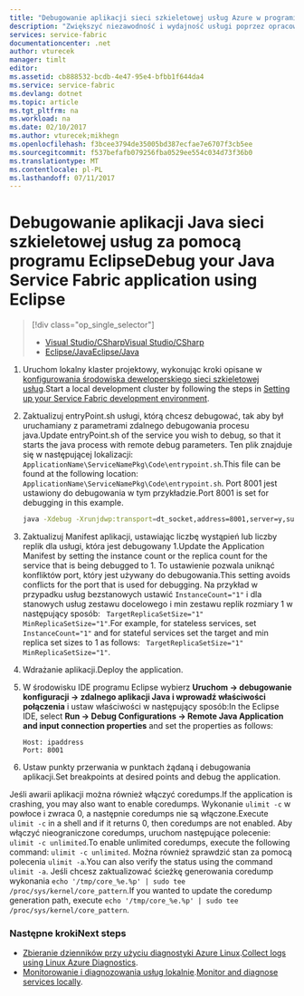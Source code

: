 ```yaml
---
title: "Debugowanie aplikacji sieci szkieletowej usług Azure w programie Eclipse | Dokumentacja firmy Microsoft"
description: "Zwiększyć niezawodność i wydajność usługi poprzez opracowywania i debugowania ich w środowisku Eclipse na lokalny klaster projektowy."
services: service-fabric
documentationcenter: .net
author: vturecek
manager: timlt
editor: 
ms.assetid: cb888532-bcdb-4e47-95e4-bfbb1f644da4
ms.service: service-fabric
ms.devlang: dotnet
ms.topic: article
ms.tgt_pltfrm: na
ms.workload: na
ms.date: 02/10/2017
ms.author: vturecek;mikhegn
ms.openlocfilehash: f3bcee3794de35005bd387ecfae7e6707f3cb5ee
ms.sourcegitcommit: f537befafb079256fba0529ee554c034d73f36b0
ms.translationtype: MT
ms.contentlocale: pl-PL
ms.lasthandoff: 07/11/2017
---
```

# <a name="debug-your-java-service-fabric-application-using-eclipse"></a><span data-ttu-id="e50db-103">Debugowanie aplikacji Java sieci szkieletowej usług za pomocą programu Eclipse</span><span class="sxs-lookup"><span data-stu-id="e50db-103">Debug your Java Service Fabric application using Eclipse</span></span>
> [!div class="op_single_selector"]
> * [<span data-ttu-id="e50db-104">Visual Studio/CSharp</span><span class="sxs-lookup"><span data-stu-id="e50db-104">Visual Studio/CSharp</span></span>](service-fabric-debugging-your-application.md) 
> * [<span data-ttu-id="e50db-105">Eclipse/Java</span><span class="sxs-lookup"><span data-stu-id="e50db-105">Eclipse/Java</span></span>](service-fabric-debugging-your-application-java.md)
> 

1. <span data-ttu-id="e50db-106">Uruchom lokalny klaster projektowy, wykonując kroki opisane w [konfigurowania środowiska deweloperskiego sieci szkieletowej usług](service-fabric-get-started-linux.md).</span><span class="sxs-lookup"><span data-stu-id="e50db-106">Start a local development cluster by following the steps in [Setting up your Service Fabric development environment](service-fabric-get-started-linux.md).</span></span>

2. <span data-ttu-id="e50db-107">Zaktualizuj entryPoint.sh usługi, którą chcesz debugować, tak aby był uruchamiany z parametrami zdalnego debugowania procesu java.</span><span class="sxs-lookup"><span data-stu-id="e50db-107">Update entryPoint.sh of the service you wish to debug, so that it starts the java process with remote debug parameters.</span></span> <span data-ttu-id="e50db-108">Ten plik znajduje się w następującej lokalizacji: ``ApplicationName\ServiceNamePkg\Code\entrypoint.sh``.</span><span class="sxs-lookup"><span data-stu-id="e50db-108">This file can be found at the following location: ``ApplicationName\ServiceNamePkg\Code\entrypoint.sh``.</span></span> <span data-ttu-id="e50db-109">Port 8001 jest ustawiony do debugowania w tym przykładzie.</span><span class="sxs-lookup"><span data-stu-id="e50db-109">Port 8001 is set for debugging in this example.</span></span>

    ```sh
    java -Xdebug -Xrunjdwp:transport=dt_socket,address=8001,server=y,suspend=y -Djava.library.path=$LD_LIBRARY_PATH -jar myapp.jar
    ```
3. <span data-ttu-id="e50db-110">Zaktualizuj Manifest aplikacji, ustawiając liczbę wystąpień lub liczby replik dla usługi, która jest debugowany 1.</span><span class="sxs-lookup"><span data-stu-id="e50db-110">Update the Application Manifest by setting the instance count or the replica count for the service that is being debugged to 1.</span></span> <span data-ttu-id="e50db-111">To ustawienie pozwala uniknąć konfliktów port, który jest używany do debugowania.</span><span class="sxs-lookup"><span data-stu-id="e50db-111">This setting avoids conflicts for the port that is used for debugging.</span></span> <span data-ttu-id="e50db-112">Na przykład w przypadku usług bezstanowych ustawić ``InstanceCount="1"`` i dla stanowych usług zestawu docelowego i min zestawu replik rozmiary 1 w następujący sposób: `` TargetReplicaSetSize="1" MinReplicaSetSize="1"``.</span><span class="sxs-lookup"><span data-stu-id="e50db-112">For example, for stateless services, set ``InstanceCount="1"`` and for stateful services set the target and min replica set sizes to 1 as follows: `` TargetReplicaSetSize="1" MinReplicaSetSize="1"``.</span></span>

4. <span data-ttu-id="e50db-113">Wdrażanie aplikacji.</span><span class="sxs-lookup"><span data-stu-id="e50db-113">Deploy the application.</span></span>

5. <span data-ttu-id="e50db-114">W środowisku IDE programu Eclipse wybierz **Uruchom -> debugowanie konfiguracji -> zdalnego aplikacji Java i wprowadź właściwości połączenia** i ustaw właściwości w następujący sposób:</span><span class="sxs-lookup"><span data-stu-id="e50db-114">In the Eclipse IDE, select **Run -> Debug Configurations -> Remote Java Application and input connection properties** and set the properties as follows:</span></span>

   ```
   Host: ipaddress
   Port: 8001
   ```
6.  <span data-ttu-id="e50db-115">Ustaw punkty przerwania w punktach żądaną i debugowania aplikacji.</span><span class="sxs-lookup"><span data-stu-id="e50db-115">Set breakpoints at desired points and debug the application.</span></span>

<span data-ttu-id="e50db-116">Jeśli awarii aplikacji można również włączyć coredumps.</span><span class="sxs-lookup"><span data-stu-id="e50db-116">If the application is crashing, you may also want to enable coredumps.</span></span> <span data-ttu-id="e50db-117">Wykonanie ``ulimit -c`` w powłoce i zwraca 0, a następnie coredumps nie są włączone.</span><span class="sxs-lookup"><span data-stu-id="e50db-117">Execute ``ulimit -c`` in a shell and if it returns 0, then coredumps are not enabled.</span></span> <span data-ttu-id="e50db-118">Aby włączyć nieograniczone coredumps, uruchom następujące polecenie: ``ulimit -c unlimited``.</span><span class="sxs-lookup"><span data-stu-id="e50db-118">To enable unlimited coredumps, execute the following command: ``ulimit -c unlimited``.</span></span> <span data-ttu-id="e50db-119">Można również sprawdzić stan za pomocą polecenia ``ulimit -a``.</span><span class="sxs-lookup"><span data-stu-id="e50db-119">You can also verify the status using the command ``ulimit -a``.</span></span>  <span data-ttu-id="e50db-120">Jeśli chcesz zaktualizować ścieżkę generowania coredump wykonania ``echo '/tmp/core_%e.%p' | sudo tee /proc/sys/kernel/core_pattern``.</span><span class="sxs-lookup"><span data-stu-id="e50db-120">If you wanted to update the coredump generation path, execute ``echo '/tmp/core_%e.%p' | sudo tee /proc/sys/kernel/core_pattern``.</span></span> 

### <a name="next-steps"></a><span data-ttu-id="e50db-121">Następne kroki</span><span class="sxs-lookup"><span data-stu-id="e50db-121">Next steps</span></span>

* <span data-ttu-id="e50db-122">[Zbieranie dzienników przy użyciu diagnostyki Azure Linux](service-fabric-diagnostics-how-to-setup-lad.md).</span><span class="sxs-lookup"><span data-stu-id="e50db-122">[Collect logs using Linux Azure Diagnostics](service-fabric-diagnostics-how-to-setup-lad.md).</span></span>
* <span data-ttu-id="e50db-123">[Monitorowanie i diagnozowania usług lokalnie](service-fabric-diagnostics-how-to-monitor-and-diagnose-services-locally-linux.md).</span><span class="sxs-lookup"><span data-stu-id="e50db-123">[Monitor and diagnose services locally](service-fabric-diagnostics-how-to-monitor-and-diagnose-services-locally-linux.md).</span></span>
